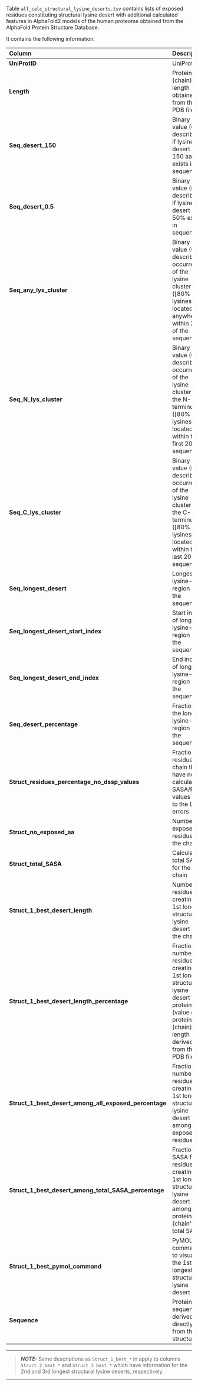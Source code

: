 Table `all_calc_structural_lysine_deserts.tsv` contains lists of exposed residues constituting structural lysine desert with additional calculated features in AlphaFold2 models of the human proteome obtained from the AlphaFold Protein Structure Database.

It contains the following information:

| Column  | Description  |
|:--|:--|
|**UniProtID**| UniProt ID |
|**Length**| Protein (chain) length obtained from the PDB file |
|**Seq_desert_150**| Binary value (0/1) describing if lysine desert min. 150 aa exists in sequence|
|**Seq_desert_0.5**| Binary value (0/1) describing if lysine desert min. 50% exists in sequence|
|**Seq_any_lys_cluster**| Binary value (0/1) describing occurrence of the lysine cluster (⌊80% of lysines⌋  located anywhere within 20% of the sequence) |
|**Seq_N_lys_cluster**| Binary value (0/1) describing occurrence of the lysine cluster at the N-terminus (⌊80% of lysines⌋  located within the first 20% of sequence)|
|**Seq_C_lys_cluster**|Binary value (0/1) describing occurrence of the lysine cluster at the C-terminus (⌊80% of lysines⌋  located within the last 20% of sequence)|
|**Seq_longest_desert**| Longest lysine-less region in the sequence |
|**Seq_longest_desert_start_index**| Start index of longest lysine-less region in the sequence|
|**Seq_longest_desert_end_index**| End index of longest lysine-less region in the sequence|
|**Seq_desert_percentage**| Fraction of the longest lysine-less region in the sequence|
|**Struct_residues_percentage_no_dssp_values**| Fractions of residues in chain that have no calculated SASA/RSA values due to the DSSP errors |
|**Struct_no_exposed_aa**| Number of exposed residues in the chain |
|**Struct_total_SASA**| Calculated total SASA for the chain |
|**Struct_1_best_desert_length**| Number of residues creating the 1st longest structural lysine desert in the chain |
|**Struct_1_best_desert_length_percentage**| Fraction of number of residues creating the 1st longest structural lysine desert in protein (value of protein (chain) length derived from the PDB file)|
|**Struct_1_best_desert_among_all_exposed_percentage**| Fraction of number of residues creating the 1st longest structural lysine desert among the exposed residues |
|**Struct_1_best_desert_among_total_SASA_percentage**| Fraction of SASA for residues creating the 1st longest structural lysine desert among protein's (chain's) total SASA|
|**Struct_1_best_pymol_command**|PyMOL command to visualize the 1st longest structural lysine desert |
|**Sequence**| Protein sequence derived directly from the structure|

---
> **_NOTE:_**  Same descriptions as `Struct_1_best_*` in apply to columns `Struct_2_best_*` and `Struct_3_best_*` which have information for the 2nd and 3rd longest structural lysine deserts, respectively.
---
